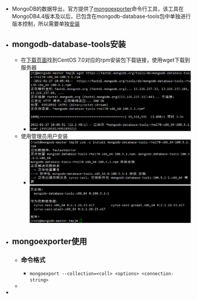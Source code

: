 - MongoDB的数据导出，官方提供了[mongoexporter](https://docs.mongodb.com/database-tools/mongoexport/)命令行工具，该工具在MongoDB4.4版本及以后，已包含在mongodb-database-tools包中单独进行版本控制，所以需要单独[安装](https://docs.mongodb.com/database-tools/installation/installation-linux/)
- ## mongodb-database-tools安装
	- 在[下载页面](https://www.mongodb.com/try/download/database-tools?tck=docs_databasetools)找到CentOS 7.0对应的rpm安装包下载链接，使用wget下载到服务器
		- ![img](../assets/image_1643249429238_0.png)
	- 使用管理员用户安装
		- ![img](../assets/image_1643249579582_0.png)
		  ![img](../assets/image_1643249595934_0.png)
- ## mongoexporter使用
	- ### 命令格式
		- `mongoexport --collection=<coll> <options> <connection-string>`
	-
-